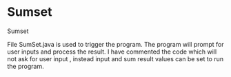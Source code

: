 # Sumset
Sumset


File SumSet.java is used to trigger the program. The program will prompt for user inputs and process the result.
I have commented the code which will not ask for user input , instead input and sum result values can be set to run the program.
